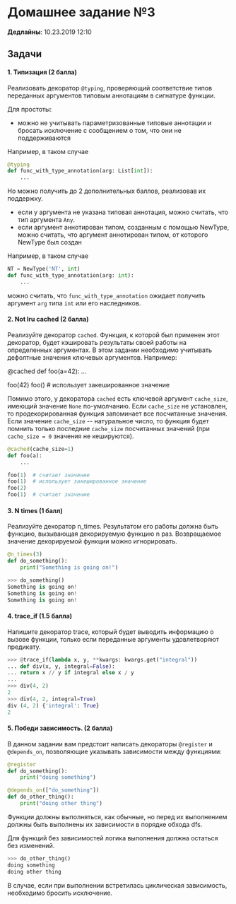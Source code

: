 # Домашнее задание №3

**Дедлайны**: 10.23.2019 12:10

## Задачи

#### 1. Типизация (2 балла)
Реализовать декоратор `@typing`, проверяющий соответствие типов переданных аргументов типовым аннотациям в сигнатуре функции.

Для простоты:
- можно не учитывать параметризованные типовые аннотации и бросать исключение с сообщением о том,
что они не поддерживаются

Например, в таком случае
```python
@typing
def func_with_type_annotation(arg: List[int]):
    ...
```

Но можно получить до 2 дополнительных баллов, реализовав их поддержку.

- если у аргумента не указана типовая аннотация, можно считать, что тип аргумента `Any`.
- если аргумент аннотирован типом, созданным с помощью NewType, можно считать, что аргумент аннотирован типом,
от которого NewType был создан

Например, в таком случае
```python
NT = NewType('NT', int)
def func_with_type_annotation(arg: int):
    ...
```
можно считать, что `func_with_type_annotation` ожидает получить аргумент `arg` типа `int` или его наследников.

#### 2. Not lru cached (2 балла)
Реализуйте декоратор `cached`. Функция, к которой был применен этот декоратор, будет кэшировать результаты своей работы
на определенных аргументах. В этом задании необходимо учитывать дефолтные значения
ключевых аргументов. Например:

@cached
def foo(a=42):
    ...

foo(42)
foo()  # использует закешированное значение

Помимо этого, у декоратора `cached` есть ключевой аргумент `cache_size`, имеющий значение `None` по-умолчанию.
Если `cache_size` не установлен, то продекорированная функция запоминает все посчитанные значения.
Если значение `cache_size` -- натуральное число, то функция будет помнить только последние `cache_size` посчитанных
значений (при `cache_size = 0` значения не кешируются).

```python
@cached(cache_size=1)
def foo(a):
    ...

foo(1)  # считает значение
foo(1)  # использует закешированное значение
foo(2)
foo(1)  # считает значение
```

#### 3. N times (1 балл)
Реализуйте декоратор n_times. Результатом его работы должна быть функцию, вызывающая декорируемую функцию n раз. 
Возвращаемое значение декорируемой функции можно игнорировать.

```python
@n_times(3)
def do_something():
    print("Something is going on!")

>>> do_something()
Something is going on!
Something is going on!
Something is going on!
```

#### 4. trace_if (1.5 балла)
Напишите декоратор trace, который будет выводить информацию о вызове функции, только если переданные аргументы 
удовлетворяют предикату.
```python
>>> @trace_if(lambda x, y, **kwargs: kwargs.get("integral"))
... def div(x, y, integral=False):
... return x // y if integral else x / y
...
>>> div(4, 2)
2
>>> div(4, 2, integral=True)
div (4, 2) {'integral': True}
2
```
#### 5. Победи зависимость. (2 балла)
В данном задании вам предстоит написать декораторы `@register` и `@depends_on`, позволяющие указывать зависимости
между функциями:
```python
@register
def do_something():
    print("doing something")

@depends_on(["do_something"])
def do_other_thing():
    print("doing other thing")
```

Функции должны выполняться, как обычные, но перед их выполнением должны быть выполнены их зависимости
в порядке обхода dfs.

Для функций без зависимостей логика выполнения должна остаться без изменений.

```python
>>> do_other_thing()
doing something
doing other thing
```
В случае, если при выполнении встретилась циклическая зависимость, необходимо бросить исключение.